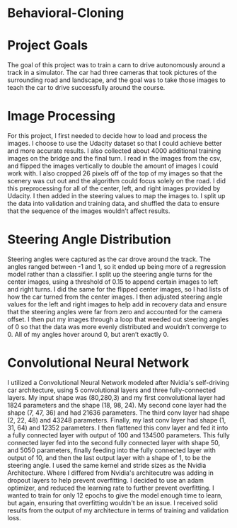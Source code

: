 # Behavioral-Cloning

# Project Goals
The goal of this project was to train a carn to drive autonomously around a track in a simulator.  The car had three cameras that took pictures of the surrounding road and landscape, and the goal was to take those images to teach the car to drive successfully around the course.  

# Image Processing
For this project, I first needed to decide how to load and process the images.  I choose to use the Udacity dataset so that I could achieve better and more accurate results.  I also collected about 4000 additional training images on the bridge and the final turn.  I read in the images from the csv, and flipped the images vertically to double the amount of images I could work with.  I also cropped 26 pixels off of the top of my images so that the scenery was cut out and the algorithm could focus solely on the road.  I did this preprocessing for all of the center, left, and right images provided by Udacity.  I then added in the steering values to map the images to.  I split up the data into validation and training data, and shuffled the data to ensure that the sequence of the images wouldn’t affect results.

# Steering Angle Distribution
Steering angles were captured as the car drove around the track.  The angles ranged between -1 and 1, so it ended up being more of a regression model rather than a classifier.  I  split up the steering angle turns for the center images, using a threshold of 0.15 to append certain images to left and right turns.  I did the same for the flipped center images, so I had lists of how the car turned from the center images.  I then adjusted steering angle values for the left and right  images to help add in recovery data and ensure that the steering angles were far from zero and accounted for the camera offset.  I then put my images through a loop that weeded out steering angles of 0 so that the data was more evenly distributed and wouldn’t converge to 0.  All of my angles hover around 0, but aren’t exactly 0.   

# Convolutional Neural Network
I utilized a Convolutional Neural Network modeled after Nvidia's self-driving car architecture, using 5 convolutional layers and three fully-connected layers.  My input shape was (80,280,3) and my first convolutional layer had 1824 parameters and the shape (18, 98, 24).  My second cone layer had the shape (7, 47, 36) and had 21636 parameters.  The third conv layer had shape (2, 22, 48) and 43248 parameters.  Finally, my last conv layer had shape (1, 31, 64) and 12352 parameters.  I then flattened this conv layer and fed it into a fully connected layer with output of 100 and 134500 parameters.  This fully connected layer fed into the second fully connected layer with shape 50, and 5050 parameters, finally feeding into the fully connected layer with output of 10, and then the last output layer with a shape of 1, to be the steering angle.  I used the same kernel and stride sizes as the Nvidia Architecture.  Where I differed from Nvidia's architecutre was adding in dropout layers to help prevent overfitting.  I decided to use an adam optimizer, and reduced the learning rate to further prevent overfitting.  I wanted to train for only 12 epochs to give the model enough time to learn, but again, ensuring that overfitting wouldn't be an issue.  I received solid results from the output of my architecture in terms of training and validation loss.  
